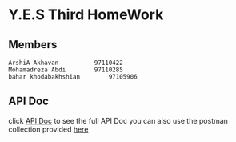 # Y.E.S Third HomeWork

## Members
	ArshiA Akhavan			97110422
	Mohamadreza Abdi		97110285
	bahar khodabakhshian		97105906

## API Doc
click [API Doc](https://documenter.getpostman.com/view/14134916/TVzREcU4) to see the full API Doc
you can also use the postman collection provided [here](./API)